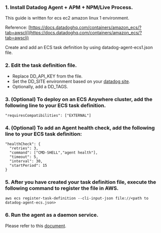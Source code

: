 ### 1. Install Datadog Agent + APM + NPM/Live Process.

This guide is written for ecs ec2 amazon linux 1 environment.

Reference: [https://docs.datadoghq.com/containers/amazon_ecs/?tab=awscli](https://docs.datadoghq.com/containers/amazon_ecs/?tab=awscli)

Create and add an ECS task definition by using datadog-agent-ecs1.json file.

### 2. Edit the task definition file.
- Replace DD_API_KEY from the file. 
- Set the DD_SITE environment based on your [datadog site](https://docs.datadoghq.com/getting_started/site/#access-the-datadog-site).
- Optionally, add a DD_TAGS.

### 3. (Optional) To deploy on an ECS Anywhere cluster, add the following line to your ECS task definition.
`"requiresCompatibilities": ["EXTERNAL"]`

### 4. (Optional) To add an Agent health check, add the following line to your ECS task definition:

```
"healthCheck": {
  "retries": 3,
  "command": ["CMD-SHELL","agent health"],
  "timeout": 5,
  "interval": 30,
  "startPeriod": 15
}
```
### 5. After you have created your task definition file, execute the following command to register the file in AWS.


`aws ecs register-task-definition --cli-input-json file://<path to datadog-agent-ecs.json>`

### 6. Run the agent as a daemon service.
Please refer to this [document](https://docs.datadoghq.com/containers/amazon_ecs/?tab=awscli#run-the-agent-as-a-daemon-service).





